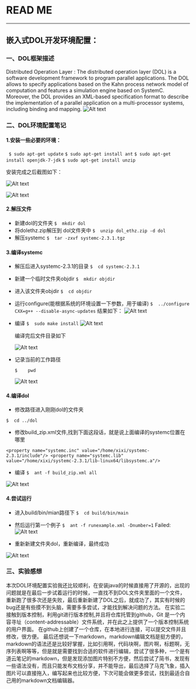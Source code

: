# READ ME


----------


## 嵌入式DOL开发环境配置：


### 一、DOL框架描述
Distributed Operation Layer : 
The distributed operation layer (DOL) is a software development framework to program parallel applications. The DOL allows to specify applications based on the Kahn process network model of computation and features a simulation engine based on SystemC. Moreover, the DOL provides an XML-based specification format to describe the implementation of a parallel application on a multi-processor systems, including binding and mapping.
![Alt text](http://y.photo.qq.com/img?s=C56cfCSAO&l=y.jpg)


### 二、DOL环境配置笔记
####  1.安装一些必要的环境：
 
   ` $ sudo apt-get update`
   `$ sudo apt-get install ant`
   `$ sudo apt-get install openjdk-7-jdk`
  ` $ sudo apt-get install unzip  `


   安装完成之后截图如下：

   ![Alt text](http://y.photo.qq.com/img?s=U8L8oedmc&l=y.jpg)
   
   ![Alt text](http://y.photo.qq.com/img?s=UhncXJ06i&l=y.jpg) 

####   2.解压文件
* 新建dol的文件夹 
`$	mkdir dol`
* 将dolethz.zip解压到 dol文件夹中
`$	unzip dol_ethz.zip -d dol`
* 解压systemc
`$	tar -zxvf systemc-2.3.1.tgz`

#### 3.编译systemc
* 解压后进入systemc-2.3.1的目录
`$	cd systemc-2.3.1`
* 新建一个临时文件夹objdir
`$	mkdir objdir`
* 进入该文件夹objdir
`$	cd objdir`
* 运行configure(能根据系统的环境设置一下参数，用于编译)
`$	../configure CXX=g++ --disable-async-updates`
结果如下：
![Alt text](http://y.photo.qq.com/img?s=6qGUxStBm&l=y.jpg)
* 编译
`$	sudo make install`
 ![Alt text](http://y.photo.qq.com/img?s=09qOcTfFa&l=y.jpg)
 
  编译完后文件目录如下
  
   ![Alt text](http://y.photo.qq.com/img?s=hotPc51PI&l=y.jpg)
   
* 记录当前的工作路径

  `$	pwd`
  
  ![Alt text](http://y.photo.qq.com/img?s=YzZiQnxWW&l=y.jpg)
  
#### 4.编译dol
* 修改路径进入刚刚dol的文件夹

`$	cd ../dol`
* 修改build_zip.xml文件,找到下面这段话，就是说上面编译的systemc位置在哪里

`<property name="systemc.inc" value="/home/xixi/systemc-2.3.1/include"/>
<property name="systemc.lib" value="/home/xixi/systemc-2.3.1/lib-linux64/libsystemc.a"/>`

* 编译
`$	ant -f build_zip.xml all`


![Alt text](http://y.photo.qq.com/img?s=x9n12wgPq&l=y.jpg)

 
#### 4.尝试运行
* 进入build/bin/mian路径下
`$	cd build/bin/main`
* 然后运行第一个例子
`$	ant -f runexample.xml -Dnumber=1`
Failed:
![Alt text](http://y.photo.qq.com/img?s=504YRYXBv&l=y.jpg)

 

* 重新新建文件夹dol，重新编译，最终成功
 
![Alt text](http://y.photo.qq.com/img?s=Z2WhrZy3r&l=y.jpg)

### 三、实验感想
本次DOL环境配置实验我还比较顺利，在安装java的时候直接用了开源的，出现的问题就是在最后一步试着运行的时候，一直找不到DOL文件夹里面的一个文件，重新跑了很多次还是失败，最后重新新建了DOL之后，就成功了，其实有时候的bug还是有些摸不到头脑，需要多多尝试，才能找到解决问题的方法。
在实验二接触到版本控制，利用git进行版本控制,并且将仓库托管到github，Git 是一个内容寻址（content-addressable）文件系统，并在此之上提供了一个版本控制系统的用户界面。 在github上创建了一个仓库，在本地进行连接，可以提交文件并且修改，很方便。
最后还想说一下markdown，markdown编辑文档是挺方便的，markdown的语法还是比较好掌握，比如引用啊，代码块啊，图片啊，标题啊，无序列表啊等等，但是就是需要找到合适的软件进行编辑，尝试了很多种，一个是有道云笔记的markdown，但是发现添加图片特别不方便，然后尝试了简书，发现有一些语法没有，而且只能发布文档分享，并不能导出，最后选择了马克飞象，插入图片可以直接拖入，编写起来也比较方便，下次可能会做更多尝试，找到最适合自己用的markdown文档编辑器。

